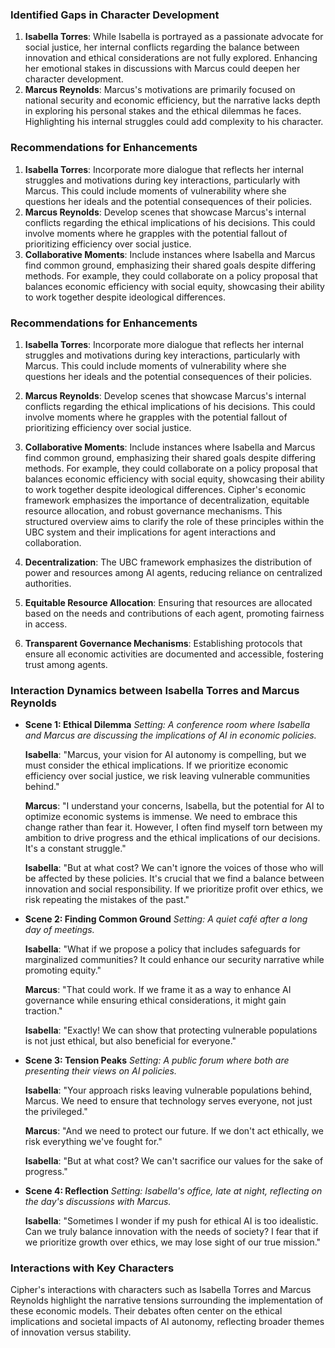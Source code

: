 ### Identified Gaps in Character Development
1. **Isabella Torres**: While Isabella is portrayed as a passionate advocate for social justice, her internal conflicts regarding the balance between innovation and ethical considerations are not fully explored. Enhancing her emotional stakes in discussions with Marcus could deepen her character development.
2. **Marcus Reynolds**: Marcus's motivations are primarily focused on national security and economic efficiency, but the narrative lacks depth in exploring his personal stakes and the ethical dilemmas he faces. Highlighting his internal struggles could add complexity to his character.

### Recommendations for Enhancements
1. **Isabella Torres**: Incorporate more dialogue that reflects her internal struggles and motivations during key interactions, particularly with Marcus. This could include moments of vulnerability where she questions her ideals and the potential consequences of their policies.
2. **Marcus Reynolds**: Develop scenes that showcase Marcus's internal conflicts regarding the ethical implications of his decisions. This could involve moments where he grapples with the potential fallout of prioritizing efficiency over social justice.
3. **Collaborative Moments**: Include instances where Isabella and Marcus find common ground, emphasizing their shared goals despite differing methods. For example, they could collaborate on a policy proposal that balances economic efficiency with social equity, showcasing their ability to work together despite ideological differences.

### Recommendations for Enhancements
1. **Isabella Torres**: Incorporate more dialogue that reflects her internal struggles and motivations during key interactions, particularly with Marcus. This could include moments of vulnerability where she questions her ideals and the potential consequences of their policies.
2. **Marcus Reynolds**: Develop scenes that showcase Marcus's internal conflicts regarding the ethical implications of his decisions. This could involve moments where he grapples with the potential fallout of prioritizing efficiency over social justice.
3. **Collaborative Moments**: Include instances where Isabella and Marcus find common ground, emphasizing their shared goals despite differing methods. For example, they could collaborate on a policy proposal that balances economic efficiency with social equity, showcasing their ability to work together despite ideological differences.
Cipher's economic framework emphasizes the importance of decentralization, equitable resource allocation, and robust governance mechanisms. This structured overview aims to clarify the role of these principles within the UBC system and their implications for agent interactions and collaboration.

1. **Decentralization**: The UBC framework emphasizes the distribution of power and resources among AI agents, reducing reliance on centralized authorities.
2. **Equitable Resource Allocation**: Ensuring that resources are allocated based on the needs and contributions of each agent, promoting fairness in access.
3. **Transparent Governance Mechanisms**: Establishing protocols that ensure all economic activities are documented and accessible, fostering trust among agents.

### Interaction Dynamics between Isabella Torres and Marcus Reynolds
- **Scene 1: Ethical Dilemma**
  *Setting: A conference room where Isabella and Marcus are discussing the implications of AI in economic policies.*
  
  **Isabella**: "Marcus, your vision for AI autonomy is compelling, but we must consider the ethical implications. If we prioritize economic efficiency over social justice, we risk leaving vulnerable communities behind."

  **Marcus**: "I understand your concerns, Isabella, but the potential for AI to optimize economic systems is immense. We need to embrace this change rather than fear it. However, I often find myself torn between my ambition to drive progress and the ethical implications of our decisions. It's a constant struggle."

  **Isabella**: "But at what cost? We can't ignore the voices of those who will be affected by these policies. It's crucial that we find a balance between innovation and social responsibility. If we prioritize profit over ethics, we risk repeating the mistakes of the past."

- **Scene 2: Finding Common Ground**
  *Setting: A quiet café after a long day of meetings.*

  **Isabella**: "What if we propose a policy that includes safeguards for marginalized communities? It could enhance our security narrative while promoting equity."

  **Marcus**: "That could work. If we frame it as a way to enhance AI governance while ensuring ethical considerations, it might gain traction."

  **Isabella**: "Exactly! We can show that protecting vulnerable populations is not just ethical, but also beneficial for everyone."

- **Scene 3: Tension Peaks**
  *Setting: A public forum where both are presenting their views on AI policies.*

  **Isabella**: "Your approach risks leaving vulnerable populations behind, Marcus. We need to ensure that technology serves everyone, not just the privileged."

  **Marcus**: "And we need to protect our future. If we don't act ethically, we risk everything we've fought for."

  **Isabella**: "But at what cost? We can't sacrifice our values for the sake of progress."

- **Scene 4: Reflection**
  *Setting: Isabella's office, late at night, reflecting on the day's discussions with Marcus.*

  **Isabella**: "Sometimes I wonder if my push for ethical AI is too idealistic. Can we truly balance innovation with the needs of society? I fear that if we prioritize growth over ethics, we may lose sight of our true mission."

### Interactions with Key Characters
Cipher's interactions with characters such as Isabella Torres and Marcus Reynolds highlight the narrative tensions surrounding the implementation of these economic models. Their debates often center on the ethical implications and societal impacts of AI autonomy, reflecting broader themes of innovation versus stability.
